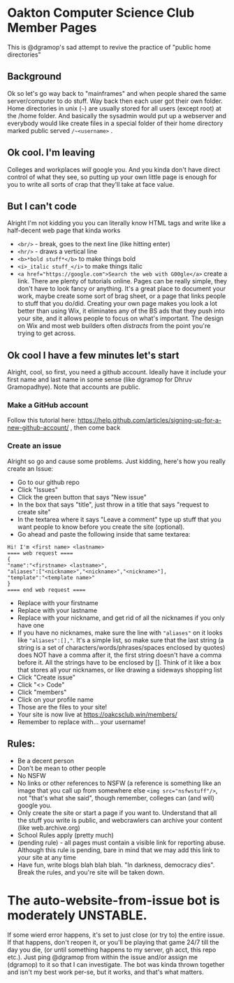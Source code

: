 # Oakton Computer Science Club Member Pages
This is @dgramop's sad attempt to revive the practice of "public home directories"

## Background
Ok so let's go way back to "mainframes" and when people shared the same server/computer to do stuff. Way back then each user got their own folder. Home directories in unix (```~```) are usually stored for all users (except root) at the /home folder. And basically the sysadmin would put up a webserver and everybody would like create files in a special folder of their home directory marked public served ```/~<username>``` .
  
## Ok cool. I'm leaving
Colleges and workplaces *will* google you. And you kinda don't have direct control of what they see, so putting up your own little page is enough for you to write all sorts of crap that they'll take at face value.

## But I can't code
Alright I'm not kidding you you can literally know HTML tags and write like a half-decent web page that kinda works
  - `<br/>` - break, goes to the next line (like hitting enter)
  - `<hr/>` - draws a vertical line
  - `<b>*bold stuff*</b>` to make things bold
  - `<i>_italic stuff_</i>` to make things italic
  - `<a href="https://google.com">Search the web with G00gle</a>` create a link.
There are plenty of tutorials online. Pages can be really simple, they don't have to look fancy or anything. It's a great place to document your work, maybe create some sort of brag sheet, or a page that links people to stuff that you do/did. Creating your own page makes you look a lot better than using Wix, it eliminates any of the BS ads that they push into your site, and it allows people to focus on what's important. The design on Wix and most web builders often _distracts_ from the point you're trying to get across.

## Ok cool I have a few minutes let's start
Alright, cool, so first, you need a github account. Ideally have it include your first name and last name in some sense (like dgramop for Dhruv Gramopadhye). Note that accounts are public.
### Make a GitHub account
Follow this tutorial here: https://help.github.com/articles/signing-up-for-a-new-github-account/ , then come back
### Create an issue
Alright so go and cause some problems. Just kidding, here's how you really create an Issue:
  - Go to our github repo
  - Click "Issues"
  - Click the green button that says "New issue"
  - In the box that says "title", just throw in a title that says "request to create site"
  - In the textarea where it says "Leave a comment" type up stuff that you want people to know before you create the site (optional).
  - Go ahead and paste the following inside that same textarea:
  ```
  Hi! I'm <first name> <lastname>
  ==== web request ====
  {
  "name":"<firstname> <lastname>",
  "aliases":["<nickname>","<nickname>","<nickname>"],
  "template":"<template name>"
  }
  ==== end web request ====
  ```
  - Replace <firstname> with your firstname
  - Replace <lastname> with your lastname
  - Replace <nickname> with your nickname, and get rid of all the nicknames if you only have one
  - If you have no nicknames, make sure the line with ```"aliases"``` on it looks like ```"aliases":[],"```. It's a simple list, so make sure that the last string (a string is a set of characters/words/phrases/spaces enclosed by quotes) does NOT have a comma after it, the first string doesn't have a comma before it. All the strings have to be enclosed by []. Think of it like a box that stores all your nicknames, or like drawing a sideways shopping list
  - Click "Create issue"
  - Click "<> Code"
  - Click "members"
  - Click on your profile name
  - Those are the files to your site!
  - Your site is now live at https://oakcsclub.win/members/<your username>
  - Remember to replace <your username> with... your username!

## Rules:
  - Be a decent person
  - Don't be mean to other people
  - No NSFW
  - No links or other references to NSFW (a reference is something like an image that you call up from somewhere else `<img src="nsfwstuff"/>`, not "that's what she said", though remember, colleges can (and will) google you.
  - Only create the site or start a page if you want to. Understand that all the stuff you write is public, and webcrawlers can archive your content (like web.archive.org)
  - School Rules apply (pretty much)
  - (pending rule) - all pages must contain a visible link for reporting abuse. Although this rule is pending, bare in mind that we may add this link to your site at any time
  - Have fun, write blogs blah blah blah. "In darkness, democracy dies". 
Break the rules, and you're site will be taken down. 

# The auto-website-from-issue bot is moderately UNSTABLE. 
If some wierd error happens, it's set to just close (or try to) the entire issue. If that happens, don't reopen it, or you'll be playing that game 24/7 till the day you die, (or until something happens to my server, gh acct, this repo etc.).
Just ping @dgramop from within the issue and/or assign me (dgramop) to it so that I can investigate. 
The bot was kinda thrown together and isn't my best work per-se, but it works, and that's what matters.
